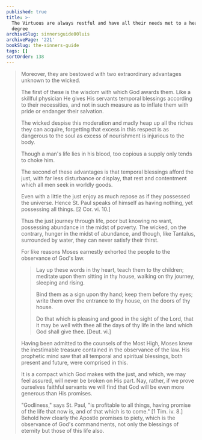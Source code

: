 ```yaml
---
published: true
title: >-
  The Virtuous are always restful and have all their needs met to a healthy
  degree
archiveSlug: sinnersguide00luis
archivePage: '221'
bookSlug: the-sinners-guide
tags: []
sortOrder: 138
---
```


> Moreover, they are bestowed with two extraordinary advantages unknown to the wicked.
>
> The first of these is the wisdom with which God awards them. Like a skillful physician He gives His servants temporal blessings according to their necessities, and not in such measure as to inflate them with pride or endanger their salvation.
>
> The wicked despise this moderation and madly heap up all the riches they can acquire, forgetting that excess in this respect is as dangerous to the soul as excess of nourishment is injurious to the body.
>
> Though a man's life lies in his blood, too copious a supply only tends to choke him.
>
> The second of these advantages is that temporal blessings afford the just, with far less disturbance or display, that rest and contentment which all men seek in worldly goods.
>
> Even with a little the just enjoy as much repose as if they possessed the universe. Hence St. Paul speaks of himself as having nothing, yet possessing all things. [2 Cor. vi. 10.]
>
> Thus the just journey through life, poor but knowing no want, possessing abundance in the midst of poverty. The wicked, on the contrary, hunger in the midst of abundance, and though, like Tantalus, surrounded by water, they can never satisfy their thirst.
>
> For like reasons Moses earnestly exhorted the people to the observance of God's law.
>
>> Lay up these words in thy heart, teach them to thy children; meditate upon them sitting in thy house, walking on thy journey, sleeping and rising.
>>
>> Bind them as a sign upon thy hand; keep them before thy eyes; write them over the entrance to thy house, on the doors of thy house.
>>
>> Do that which is pleasing and good in the sight of the Lord, that it may be well with thee all the days of thy life in the land which God shall give thee. [Deut. vi.]
>
> Having been admitted to the counsels of the Most High, Moses knew the inestimable treasure contained in the observance of the law. His prophetic mind saw that all temporal and spiritual blessings, both present and future, were comprised in this.
>
> It is a compact which God makes with the just, and which, we may feel assured, will never be broken on His part. Nay, rather, if we prove ourselves faithful servants we will find that God will be even more generous than His promises.
>
> "Godliness," says St. Paul, "is profitable to all things, having promise of the life that now is, and of that which is to come." [1 Tim. iv. 8.] Behold how clearly the Apostle promises to piety, which is the observance of God's commandments, not only the blessings of eternity but those of this life also.

